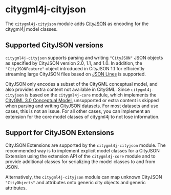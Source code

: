 # citygml4j-cityjson

The `citygml4j-cityjson` module adds [CityJSON](https://www.cityjson.org/) as encoding for the citygml4j model
classes.

## Supported CityJSON versions
`citygml4j-cityjson` supports parsing and writing `"CityJSON"` JSON objects as specified by CityJSON version 2.0, 1.1,
and 1.0. In addition, the `"CityJSONFeature"` object introduced in CityJSON 1.1 for efficiently streaming large
CityJSON files based on [JSON Lines](https://jsonlines.org/) is supported.

CityJSON only encodes a subset of the CityGML conceptual model, and also provides extra content not available
in CityGML. Since `citygml4j-cityjson` is based on the `citygml4j-core` module, which implements the
[CityGML 3.0 Conceptual Model](https://docs.ogc.org/is/20-010/20-010.html), unsupported or extra content is skipped
when parsing and writing CityJSON datasets. For most datasets and use cases, this is not an issue. For all other
cases, you can implement an extension for the core model classes of citygml4j to not lose information.

## Support for CityJSON Extensions
CityJSON Extensions are supported by the `citygml4j-cityjson` module. The recommended way is to implement explicit
model classes for a CityJSON Extension using the extension API of the `citygml4j-core` module and to provide
additional classes for serializing the model classes to and from JSON.

Alternatively, the `citygml4j-cityjson` module can map unknown CityJSON `"CityObjects"` and attributes onto generic
city objects and generic attributes.